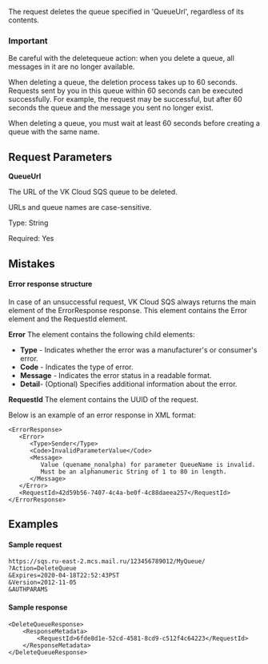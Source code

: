 The request deletes the queue specified in 'QueueUrl', regardless of its contents.

### Important

Be careful with the deletequeue action: when you delete a queue, all messages in it are no longer available.

When deleting a queue, the deletion process takes up to 60 seconds. Requests sent by you in this queue within 60 seconds can be executed successfully. For example, the request may be successful, but after 60 seconds the queue and the message you sent no longer exist.

When deleting a queue, you must wait at least 60 seconds before creating a queue with the same name.

## Request Parameters

**QueueUrl**

The URL of the VK Cloud SQS queue to be deleted.

URLs and queue names are case-sensitive.

Type: String

Required: Yes

## Mistakes

#### Error response structure

In case of an unsuccessful request, VK Cloud SQS always returns the main element of the ErrorResponse response. This element contains the Error element and the RequestId element.

**Error** The element contains the following child elements:

- **Type** \- Indicates whether the error was a manufacturer's or consumer's error.
- **Code** \- Indicates the type of error.
- **Message** \- Indicates the error status in a readable format.
- **Detail**\- (Optional) Specifies additional information about the error.

**RequestId** The element contains the UUID of the request.

Below is an example of an error response in XML format:

```
<ErrorResponse>
   <Error>
      <Type>Sender</Type>
      <Code>InvalidParameterValue</Code>
      <Message>
         Value (quename_nonalpha) for parameter QueueName is invalid.
         Must be an alphanumeric String of 1 to 80 in length.
      </Message>
   </Error>
   <RequestId>42d59b56-7407-4c4a-be0f-4c88daeea257</RequestId>
</ErrorResponse>
```

## Examples

#### Sample request

```
https://sqs.ru-east-2.mcs.mail.ru/123456789012/MyQueue/
?Action=DeleteQueue
&Expires=2020-04-18T22:52:43PST
&Version=2012-11-05
&AUTHPARAMS
```

#### Sample response

```
<DeleteQueueResponse>
    <ResponseMetadata>
        <RequestId>6fde8d1e-52cd-4581-8cd9-c512f4c64223</RequestId>
    </ResponseMetadata>
</DeleteQueueResponse>
```
